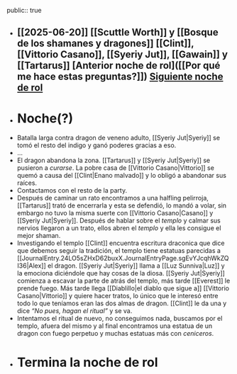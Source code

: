 public:: true

- [[2025-06-20]]
  [[Scuttle Worth]] y [[Bosque de los shamanes y dragones]]
  [[Clint]], [[Vittorio Casano]], [[Syeriy Jut]], [[Gawain]] y [[Tartarus]] 
  [Anterior noche de rol]([[Por qué me hace estas preguntas?]])
  [Siguiente noche de rol]([[Pendiente]])
  ---
- # Noche(?)
- Batalla larga contra dragon de veneno adulto, [[Syeriy Jut|Syeriy]] se tomó el resto del indigo y ganó poderes gracias a eso.
- …
- El dragon abandona la zona.
  [[Tartarus]] y [[Syeriy Jut|Syeriy]] se pusieron a *curarse*.
  La pobre casa de [[Vittorio Casano|Vittorio]] se quemó a causa del [[Clint|Enano malvado]] y lo obligó a abandonar sus raíces.
- Contactamos con el resto de la party.
- Después de caminar un rato encontramos a una halfling pelirroja, [[Tartarus]] trató de encerrarla y esta se defendió, lo mandó a volar, sin embargo no tuvo la misma suerte con [[Vittorio Casano|Casano]] y [[Syeriy Jut|Syeriy]]. Después de hablar sobre el *templo* y calmar sus nervios llegaron a un trato, ellos abren el *templo* y ella les consigue el mejor shaman.
- Investigando el templo [[Clint]] encuentra escritura draconica que dice que debemos seguir la tradición, el templo tiene estatuas parecidas a [[JournalEntry.24LO5sZHxD62buxX.JournalEntryPage.sgEvYJcqhWkZQI36|Alex]] el dragon. [[Syeriy Jut|Syeriy]] llama a [[Luz Sunniva|Luz]] y la emociona diciéndole que hay cosas de la diosa. [[Syeriy Jut|Syeriy]] comienza a escavar la parte de atrás del templo, más tarde [[Everest]] le prende fuego.
  Más tarde llega [[Diablillo|el diablo que sigue a]] [[Vittorio Casano|Vittorio]] y quiere hacer tratos, lo único que le interesó entre todo lo que teníamos eran las dos almas de dragon. [[Clint]] le da una y dice *“No pues, hagan el ritual”* y se va.
- Intentamos el ritual de nuevo, no conseguimos nada, buscamos por el templo, afuera del mismo y al final encontramos una estatua de un dragon con fuego perpetuo y muchas estatuas más con *ceniceros*.
- # Termina la noche de rol